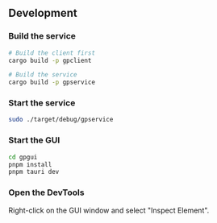 ## Development

### Build the service

```sh
# Build the client first
cargo build -p gpclient

# Build the service
cargo build -p gpservice
```

### Start the service

```sh
sudo ./target/debug/gpservice
```

### Start the GUI

```sh
cd gpgui
pnpm install
pnpm tauri dev
```

### Open the DevTools

Right-click on the GUI window and select "Inspect Element".
